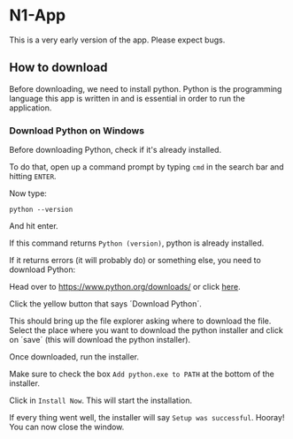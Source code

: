 # N1-App

This is a very early version of the app. Please expect bugs.

## How to download

Before downloading, we need to install python. Python is the programming language this app is written in and is essential in order to run the application.

### Download Python on Windows

Before downloading Python, check if it's already installed.

To do that, open up a command prompt by typing `cmd` in the search bar and hitting `ENTER`.

Now type:

```
python --version
```

And hit enter.

If this command returns `Python (version)`, python is already installed.

If it returns errors (it will probably do) or something else, you need to download Python:

Head over to https://www.python.org/downloads/ or click [here](https://www.python.org/downloads).

Click the yellow button that says ´Download Python´.

This should bring up the file explorer asking where to download the file. Select the place where you want to download the python installer and click on ´save´ (this will download the python installer).

Once downloaded, run the installer.

Make sure to check the box `Add python.exe to PATH` at the bottom of the installer.

Click in `Install Now`. This will start the installation.

If every thing went well, the installer will say `Setup was successful`. Hooray! You can now close the window.
